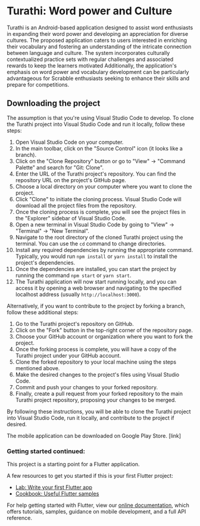 # Turathi: Word power and Culture

Turathi is an Android-based application designed to assist word enthusiasts in expanding their word power and developing an appreciation for diverse cultures. 
The proposed application caters to users interested in enriching their vocabulary and fostering an understanding of the intricate connection between language and culture. The system incorporates culturally contextualized practice sets with regular challenges and associated rewards to keep the learners motivated
Additionally, the application's emphasis on word power and vocabulary development can be particularly advantageous for Scrabble enthusiasts seeking to enhance their skills and prepare for competitions.


## Downloading the project
The assumption is that you're using Visual Studio Code to develop.
To clone the Turathi project into Visual Studio Code and run it locally, follow these steps:

1. Open Visual Studio Code on your computer.
2. In the main toolbar, click on the "Source Control" icon (it looks like a branch).
3. Click on the "Clone Repository" button or go to "View" -> "Command Palette" and search for "Git: Clone".
4. Enter the URL of the Turathi project's repository. You can find the repository URL on the project's GitHub page.
5. Choose a local directory on your computer where you want to clone the project.
6. Click "Clone" to initiate the cloning process. Visual Studio Code will download all the project files from the repository.
7. Once the cloning process is complete, you will see the project files in the "Explorer" sidebar of Visual Studio Code.
8. Open a new terminal in Visual Studio Code by going to "View" -> "Terminal" -> "New Terminal".
9. Navigate to the root directory of the cloned Turathi project using the terminal. You can use the `cd` command to change directories.
10. Install any required dependencies by running the appropriate command. Typically, you would run `npm install` or `yarn install` to install the project's dependencies.
11. Once the dependencies are installed, you can start the project by running the command `npm start` or `yarn start`.
12. The Turathi application will now start running locally, and you can access it by opening a web browser and navigating to the specified localhost address (usually `http://localhost:3000`).

Alternatively, if you want to contribute to the project by forking a branch, follow these additional steps:

1. Go to the Turathi project's repository on GitHub.
2. Click on the "Fork" button in the top-right corner of the repository page.
3. Choose your GitHub account or organization where you want to fork the project.
4. Once the forking process is complete, you will have a copy of the Turathi project under your GitHub account.
5. Clone the forked repository to your local machine using the steps mentioned above.
6. Make the desired changes to the project's files using Visual Studio Code.
7. Commit and push your changes to your forked repository.
8. Finally, create a pull request from your forked repository to the main Turathi project repository, proposing your changes to be merged.

By following these instructions, you will be able to clone the Turathi project into Visual Studio Code, run it locally, and contribute to the project if desired.


The mobile application can be downloaded on Google Play Store. [link]



### Getting started continued:

This project is a starting point for a Flutter application.

A few resources to get you started if this is your first Flutter project:

- [Lab: Write your first Flutter app](https://flutter.dev/docs/get-started/codelab)
- [Cookbook: Useful Flutter samples](https://flutter.dev/docs/cookbook)

For help getting started with Flutter, view our
[online documentation](https://flutter.dev/docs), which offers tutorials,
samples, guidance on mobile development, and a full API reference.
